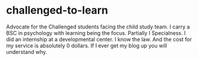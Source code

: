 # challenged-to-learn
Advocate for the Challenged students facing the child study team.  I carry a BSC in psychology with learning being the focus.  Partially I
Specialness.  I did an internship at a developmental center.  I know the law.  And the cost for my service is absolutely 0 dollars.  If I ever get my blog up you will understand why.

